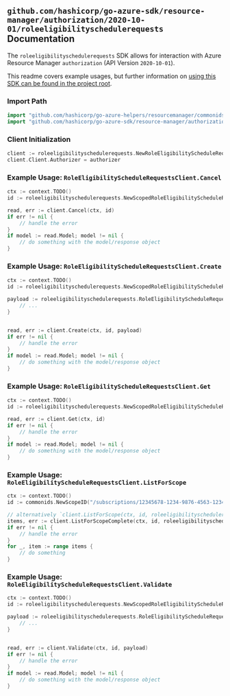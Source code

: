 
## `github.com/hashicorp/go-azure-sdk/resource-manager/authorization/2020-10-01/roleeligibilityschedulerequests` Documentation

The `roleeligibilityschedulerequests` SDK allows for interaction with Azure Resource Manager `authorization` (API Version `2020-10-01`).

This readme covers example usages, but further information on [using this SDK can be found in the project root](https://github.com/hashicorp/go-azure-sdk/tree/main/docs).

### Import Path

```go
import "github.com/hashicorp/go-azure-helpers/resourcemanager/commonids"
import "github.com/hashicorp/go-azure-sdk/resource-manager/authorization/2020-10-01/roleeligibilityschedulerequests"
```


### Client Initialization

```go
client := roleeligibilityschedulerequests.NewRoleEligibilityScheduleRequestsClientWithBaseURI("https://management.azure.com")
client.Client.Authorizer = authorizer
```


### Example Usage: `RoleEligibilityScheduleRequestsClient.Cancel`

```go
ctx := context.TODO()
id := roleeligibilityschedulerequests.NewScopedRoleEligibilityScheduleRequestID("/subscriptions/12345678-1234-9876-4563-123456789012/resourceGroups/some-resource-group", "roleEligibilityScheduleRequestName")

read, err := client.Cancel(ctx, id)
if err != nil {
	// handle the error
}
if model := read.Model; model != nil {
	// do something with the model/response object
}
```


### Example Usage: `RoleEligibilityScheduleRequestsClient.Create`

```go
ctx := context.TODO()
id := roleeligibilityschedulerequests.NewScopedRoleEligibilityScheduleRequestID("/subscriptions/12345678-1234-9876-4563-123456789012/resourceGroups/some-resource-group", "roleEligibilityScheduleRequestName")

payload := roleeligibilityschedulerequests.RoleEligibilityScheduleRequest{
	// ...
}


read, err := client.Create(ctx, id, payload)
if err != nil {
	// handle the error
}
if model := read.Model; model != nil {
	// do something with the model/response object
}
```


### Example Usage: `RoleEligibilityScheduleRequestsClient.Get`

```go
ctx := context.TODO()
id := roleeligibilityschedulerequests.NewScopedRoleEligibilityScheduleRequestID("/subscriptions/12345678-1234-9876-4563-123456789012/resourceGroups/some-resource-group", "roleEligibilityScheduleRequestName")

read, err := client.Get(ctx, id)
if err != nil {
	// handle the error
}
if model := read.Model; model != nil {
	// do something with the model/response object
}
```


### Example Usage: `RoleEligibilityScheduleRequestsClient.ListForScope`

```go
ctx := context.TODO()
id := commonids.NewScopeID("/subscriptions/12345678-1234-9876-4563-123456789012/resourceGroups/some-resource-group")

// alternatively `client.ListForScope(ctx, id, roleeligibilityschedulerequests.DefaultListForScopeOperationOptions())` can be used to do batched pagination
items, err := client.ListForScopeComplete(ctx, id, roleeligibilityschedulerequests.DefaultListForScopeOperationOptions())
if err != nil {
	// handle the error
}
for _, item := range items {
	// do something
}
```


### Example Usage: `RoleEligibilityScheduleRequestsClient.Validate`

```go
ctx := context.TODO()
id := roleeligibilityschedulerequests.NewScopedRoleEligibilityScheduleRequestID("/subscriptions/12345678-1234-9876-4563-123456789012/resourceGroups/some-resource-group", "roleEligibilityScheduleRequestName")

payload := roleeligibilityschedulerequests.RoleEligibilityScheduleRequest{
	// ...
}


read, err := client.Validate(ctx, id, payload)
if err != nil {
	// handle the error
}
if model := read.Model; model != nil {
	// do something with the model/response object
}
```
